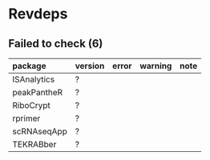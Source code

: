 # Revdeps

## Failed to check (6)

|package     |version |error |warning |note |
|:-----------|:-------|:-----|:-------|:----|
|ISAnalytics |?       |      |        |     |
|peakPantheR |?       |      |        |     |
|RiboCrypt   |?       |      |        |     |
|rprimer     |?       |      |        |     |
|scRNAseqApp |?       |      |        |     |
|TEKRABber   |?       |      |        |     |

